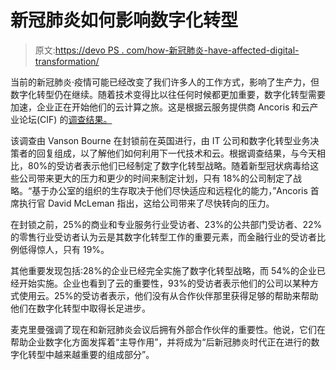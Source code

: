 # 新冠肺炎如何影响数字化转型

> 原文:[https://devo PS . com/how-新冠肺炎-have-affected-digital-transformation/](https://devops.com/how-covid-19-has-affected-digital-transformation/)

当前的新冠肺炎·疫情可能已经改变了我们许多人的工作方式，影响了生产力，但数字化转型仍在继续。随着技术变得比以往任何时候都更加重要，数字化转型需要加速，企业正在开始他们的云计算之旅。这是根据云服务提供商 Ancoris 和云产业论坛(CIF) 的[调查结果。](https://cdn2.hubspot.net/hubfs/3038777/Ancoris%20Offers/CIF%20Digital%20transformation%20goes%20mainstream.pdf)

该调查由 Vanson Bourne 在封锁前在英国进行，由 IT 公司和数字化转型业务决策者的回复组成，以了解他们如何利用下一代技术和云。根据调查结果，与今天相比，80%的受访者表示他们已经制定了数字化转型战略。随着新型冠状病毒给这些公司带来更大的压力和更少的时间来制定计划，只有 18%的公司制定了战略。“基于办公室的组织的生存取决于他们尽快适应和远程化的能力，”Ancoris 首席执行官 David McLeman 指出，这给公司带来了尽快转向的压力。

在封锁之前，25%的商业和专业服务行业受访者、23%的公共部门受访者、22%的零售行业受访者认为云是其数字化转型工作的重要元素，而金融行业的受访者比例低得惊人，只有 19%。

其他重要发现包括:28%的企业已经完全实施了数字化转型战略，而 54%的企业已经开始实施。企业也看到了云的重要性，93%的受访者表示他们的公司以某种方式使用云。25%的受访者表示，他们没有从合作伙伴那里获得足够的帮助来帮助他们在数字化转型中取得长足进步。

麦克里曼强调了现在和新冠肺炎会议后拥有外部合作伙伴的重要性。他说，它们在帮助企业数字化方面发挥着“主导作用”，并将成为“后新冠肺炎时代正在进行的数字化转型中越来越重要的组成部分”。